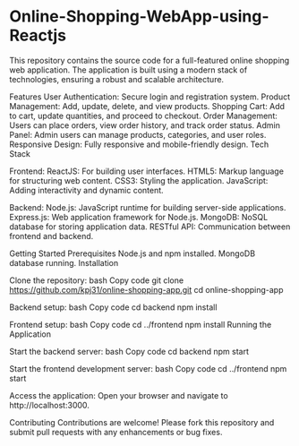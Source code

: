 # Online-Shopping-WebApp-using-Reactjs
This repository contains the source code for a full-featured online shopping web application. The application is built using a modern stack of technologies, ensuring a robust and scalable architecture.


Features
User Authentication: Secure login and registration system.
Product Management: Add, update, delete, and view products.
Shopping Cart: Add to cart, update quantities, and proceed to checkout.
Order Management: Users can place orders, view order history, and track order status.
Admin Panel: Admin users can manage products, categories, and user roles.
Responsive Design: Fully responsive and mobile-friendly design.
Tech Stack

Frontend:
ReactJS: For building user interfaces.
HTML5: Markup language for structuring web content.
CSS3: Styling the application.
JavaScript: Adding interactivity and dynamic content.

Backend:
Node.js: JavaScript runtime for building server-side applications.
Express.js: Web application framework for Node.js.
MongoDB: NoSQL database for storing application data.
RESTful API: Communication between frontend and backend.

Getting Started
Prerequisites
Node.js and npm installed.
MongoDB database running.
Installation

Clone the repository:
bash
Copy code
git clone https://github.com/kpj31/online-shopping-app.git
cd online-shopping-app

Backend setup:
bash
Copy code
cd backend
npm install

Frontend setup:
bash
Copy code
cd ../frontend
npm install
Running the Application

Start the backend server:
bash
Copy code
cd backend
npm start

Start the frontend development server:
bash
Copy code
cd ../frontend
npm start

Access the application:
Open your browser and navigate to http://localhost:3000.

Contributing
Contributions are welcome! Please fork this repository and submit pull requests with any enhancements or bug fixes.
